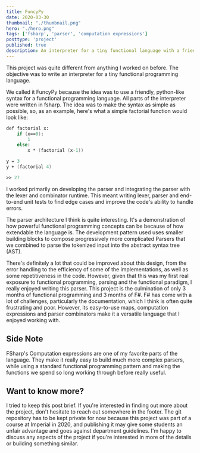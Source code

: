 ```yaml
---
title: FuncyPy
date: 2020-03-30
thumbnail: "./thumbnail.png"
hero: "./hero.png"
tags: ['fsharp', 'parser', 'computation expressions']
posttype: 'project'
published: true
description: An interpreter for a tiny functional language with a friendly python-like syntax to make functional programming easier to learn and understand
---
```


This project was quite different from anything I worked on before. The objective was to write an interpreter for a tiny functional programming language.

We called it FuncyPy because the idea was to use a friendly, python-like syntax for a functional programming language. All parts of the interpreter were written in fsharp. The idea was to make the syntax as simple as possible, so, as an example, here's what a simple factorial function would look like:

```fsharp
def factorial x:
    if (x==0):
        1
    else:
        x * (factorial (x-1))

y = 3
y + (factorial 4)

>> 27
```

I worked primarily on developing the parser and integrating the parser with the lexer and combinator runtime. This meant writing lexer, parser and end-to-end unit tests to find edge cases and improve the code's ability to handle errors.

The parser architecture I think is quite interesting. It's a demonstration of how powerful functional programming concepts can be because of how extendable the language is. The development pattern used uses smaller building blocks to compose progressively more complicated Parsers that we combined to parse the tokenized input into the abstract syntax tree (AST).

There's definitely a lot that could be improved about this design, from the error handling to the efficiency of some of the implementations, as well as some repetitiveness in the code. However, given that this was my first real exposure to functional programming, parsing and the functional paradigm, I really enjoyed writing this parser. This project is the culmination of only 3 months of functional programming and 3 months of F#. F# has come with a lot of challenges, particularly the documentation, which I think is often quite frustrating and poor. However, its easy-to-use maps, computation expressions and parser combinators make it a versatile language that I enjoyed working with.

## Side Note

FSharp's Computation expressions are one of my favorite parts of the language. They make it really easy to build much more complex parsers, while using a standard functional programming pattern and making the functions we spend so long working through before really useful.

## Want to know more?

I tried to keep this post brief. If you're interested in finding out more about the project, don't hesitate to reach out somewhere in the footer. The git repository has to be kept private for now because this project was part of a course at Imperial in 2020, and publishing it may give some students an unfair advantage and goes against department guidelines. I'm happy to discuss any aspects of the project if you're interested in more of the details or building something similar.
